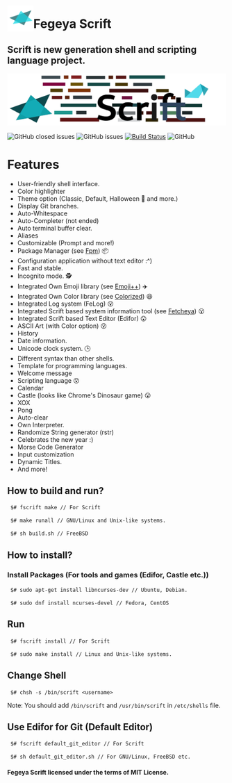 <img src="docs/resource/Scrift_Logo.png" align="left"
alt="Fegeya Scrift logo by @ferhatgec" width="60" height="60">

# Fegeya Scrift

## Scrift is new generation shell and scripting language project.

![Scrift](docs/resource/ScriftBanner.png)

![GitHub closed issues](https://img.shields.io/github/issues-closed/ferhatgec/scrift)
![GitHub issues](https://img.shields.io/github/issues/ferhatgec/scrift)
[![Build Status](https://dev.azure.com/ferhatgectao/scrift-lang/_apis/build/status/FerhatGec.scrift-lang?branchName=master)](https://dev.azure.com/ferhatgectao/scrift-lang/_build/latest?definitionId=1&branchName=master)
![GitHub](https://img.shields.io/github/license/ferhatgec/scrift)

# Features

- User-friendly shell interface.
- Color highlighter
- Theme option (Classic, Default, Halloween 🎃 and more.)
- Display Git branches.
- Auto-Whitespace
- Auto-Completer (not ended)
- Auto terminal buffer clear.
- Aliases
- Customizable (Prompt and more!)
- Package Manager (see [Fpm](https://github.com/ferhatgec/fpm)) :package:
- Configuration application without text editor :^)
- Fast and stable.
- Incognito mode. 🕵️
- Integrated Own Emoji library (see [Emoji++](https://github.com/ferhatgec/emojiplusplus)) :airplane:
- Integrated Own Color library (see [Colorized](https://github.com/ferhatgec/colorized)) :satisfied:
- Integrated Log system (FeLog) :open_mouth:
- Integrated Scrift based system information tool (see [Fetcheya](https://github.com/ferhatgec/fetcheya)) :open_mouth:
- Integrated Scrift based Text Editor (Edifor) :open_mouth:
- ASCII Art (with Color option) :open_mouth:
- History
- Date information.
- Unicode clock system. 🕒
- Different syntax than other shells.
- Template for programming languages.
- Welcome message
- Scripting language :open_mouth:
- Calendar
- Castle (looks like Chrome's Dinosaur game) :open_mouth:
- XOX
- Pong
- Auto-clear
- Own Interpreter.
- Randomize String generator (rstr)
- Celebrates the new year :)
- Morse Code Generator
- Input customization
- Dynamic Titles.
- And more!

## How to build and run?

```
 $# fscrift make // For Scrift
```

```
 $# make runall // GNU/Linux and Unix-like systems.
```

```
 $# sh build.sh // FreeBSD
```

## How to install?

### Install Packages (For tools and games (Edifor, Castle etc.))

```
 $# sudo apt-get install libncurses-dev // Ubuntu, Debian.
```

```
 $# sudo dnf install ncurses-devel // Fedora, CentOS
```

## Run

```
 $# fscrift install // For Scrift
```

```
 $# sudo make install // Linux and Unix-like systems.
```

## Change Shell

```
 $# chsh -s /bin/scrift <username>
```

Note: You should add ``/bin/scrift`` and ``/usr/bin/scrift`` in ``/etc/shells`` file.

## Use Edifor for Git (Default Editor)

```
 $# fscrift default_git_editor // For Scrift
```

```
 $# sh default_git_editor.sh // For GNU/Linux, FreeBSD etc.
```

#### Fegeya Scrift licensed under the terms of MIT License.
